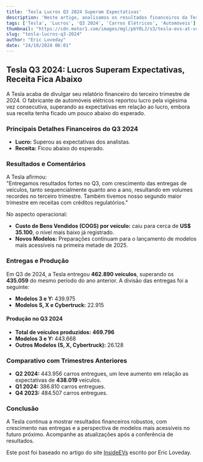 ```yaml
---
title: 'Tesla Lucros Q3 2024 Superam Expectativas'
description: 'Neste artigo, analisamos os resultados financeiros da Tesla para o terceiro trimestre de 2024, destacando lucros e entregas de veículos.'
tags: ['Tesla', 'Lucros', 'Q3 2024', 'Carros Elétricos', 'Automóveis']
thumbnail: "https://cdn.motor1.com/images/mgl/pbY0LJ/s3/tesla-evs-at-v4-supercharging-station.-from-left-model-3-model-s-cybertruck-model-x-and-model-y.jpg"
slug: "tesla-lucros-q3-2024"
author: "Eric Loveday"
date: "24/10/2024 06:01"
---
```


## Tesla Q3 2024: Lucros Superam Expectativas, Receita Fica Abaixo

A Tesla acaba de divulgar seu relatório financeiro do terceiro trimestre de 2024. O fabricante de automóveis elétricos reportou lucro pela vigésima vez consecutiva, superando as expectativas em relação ao lucro, embora sua receita tenha ficado um pouco abaixo do esperado.

### Principais Detalhes Financeiros do Q3 2024
- **Lucro:** Superou as expectativas dos analistas.
- **Receita:** Ficou abaixo do esperado.

### Resultados e Comentários
A Tesla afirmou:  
"Entregamos resultados fortes no Q3, com crescimento das entregas de veículos, tanto sequencialmente quanto ano a ano, resultando em volumes recordes no terceiro trimestre. Também tivemos nosso segundo maior trimestre em receitas com créditos regulatórios."

No aspecto operacional:
- **Custo de Bens Vendidos (COGS) por veículo:** caiu para cerca de **US$ 35.100**, o nível mais baixo já registrado.
- **Novos Modelos:** Preparações continuam para o lançamento de modelos mais acessíveis na primeira metade de 2025.

### Entregas e Produção
Em Q3 de 2024, a Tesla entregou **462.890 veículos**, superando os **435.059** do mesmo período do ano anterior. A divisão das entregas foi a seguinte:
- **Modelos 3 e Y:** 439.975 
- **Modelos S, X e Cybertruck:** 22.915

#### Produção no Q3 2024
- **Total de veículos produzidos:** **469.796**
- **Modelos 3 e Y:** 443.668
- **Outros Modelos (S, X, Cybertruck):** 26.128

### Comparativo com Trimestres Anteriores
- **Q2 2024:** 443.956 carros entregues, um leve aumento em relação as expectativas de **438.019** veículos.
- **Q1 2024:** 386.810 carros entregues.
- **Q4 2023:** 484.507 carros entregues.

### Conclusão
A Tesla continua a mostrar resultados financeiros robustos, com crescimento nas entregas e a perspectiva de modelos mais acessíveis no futuro próximo. Acompanhe as atualizações após a conferência de resultados.

Este post foi baseado no artigo do site [InsideEVs](https://insideevs.com/news/738209/tesla-q3-2024-earnings-profit/) escrito por Eric Loveday.